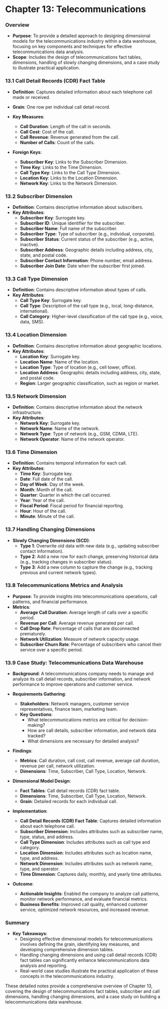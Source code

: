 # Chapter 13: Telecommunications

### Overview
- **Purpose**: To provide a detailed approach to designing dimensional models for the telecommunications industry within a data warehouse, focusing on key components and techniques for effective telecommunications data analysis.
- **Scope**: Includes the design of telecommunications fact tables, dimensions, handling of slowly changing dimensions, and a case study to illustrate practical application.

### 13.1 Call Detail Records (CDR) Fact Table
- **Definition**: Captures detailed information about each telephone call made or received.
- **Grain**: One row per individual call detail record.
- **Key Measures**:
  - **Call Duration**: Length of the call in seconds.
  - **Call Cost**: Cost of the call.
  - **Call Revenue**: Revenue generated from the call.
  - **Number of Calls**: Count of the calls.

- **Foreign Keys**:
  - **Subscriber Key**: Links to the Subscriber Dimension.
  - **Time Key**: Links to the Time Dimension.
  - **Call Type Key**: Links to the Call Type Dimension.
  - **Location Key**: Links to the Location Dimension.
  - **Network Key**: Links to the Network Dimension.

### 13.2 Subscriber Dimension
- **Definition**: Contains descriptive information about subscribers.
- **Key Attributes**:
  - **Subscriber Key**: Surrogate key.
  - **Subscriber ID**: Unique identifier for the subscriber.
  - **Subscriber Name**: Full name of the subscriber.
  - **Subscriber Type**: Type of subscriber (e.g., individual, corporate).
  - **Subscriber Status**: Current status of the subscriber (e.g., active, inactive).
  - **Subscriber Address**: Geographic details including address, city, state, and postal code.
  - **Subscriber Contact Information**: Phone number, email address.
  - **Subscriber Join Date**: Date when the subscriber first joined.

### 13.3 Call Type Dimension
- **Definition**: Contains descriptive information about types of calls.
- **Key Attributes**:
  - **Call Type Key**: Surrogate key.
  - **Call Type**: Description of the call type (e.g., local, long-distance, international).
  - **Call Category**: Higher-level classification of the call type (e.g., voice, data, SMS).

### 13.4 Location Dimension
- **Definition**: Contains descriptive information about geographic locations.
- **Key Attributes**:
  - **Location Key**: Surrogate key.
  - **Location Name**: Name of the location.
  - **Location Type**: Type of location (e.g., cell tower, office).
  - **Location Address**: Geographic details including address, city, state, and postal code.
  - **Region**: Larger geographic classification, such as region or market.

### 13.5 Network Dimension
- **Definition**: Contains descriptive information about the network infrastructure.
- **Key Attributes**:
  - **Network Key**: Surrogate key.
  - **Network Name**: Name of the network.
  - **Network Type**: Type of network (e.g., GSM, CDMA, LTE).
  - **Network Operator**: Name of the network operator.

### 13.6 Time Dimension
- **Definition**: Contains temporal information for each call.
- **Key Attributes**:
  - **Time Key**: Surrogate key.
  - **Date**: Full date of the call.
  - **Day of Week**: Day of the week.
  - **Month**: Month of the call.
  - **Quarter**: Quarter in which the call occurred.
  - **Year**: Year of the call.
  - **Fiscal Period**: Fiscal period for financial reporting.
  - **Hour**: Hour of the call.
  - **Minute**: Minute of the call.

### 13.7 Handling Changing Dimensions
- **Slowly Changing Dimensions (SCD)**:
  - **Type 1**: Overwrite old data with new data (e.g., updating subscriber contact information).
  - **Type 2**: Add a new row for each change, preserving historical data (e.g., tracking changes in subscriber status).
  - **Type 3**: Add a new column to capture the change (e.g., tracking previous and current network types).

### 13.8 Telecommunications Metrics and Analysis
- **Purpose**: To provide insights into telecommunications operations, call patterns, and financial performance.
- **Metrics**:
  - **Average Call Duration**: Average length of calls over a specific period.
  - **Revenue per Call**: Average revenue generated per call.
  - **Call Drop Rate**: Percentage of calls that are disconnected prematurely.
  - **Network Utilization**: Measure of network capacity usage.
  - **Subscriber Churn Rate**: Percentage of subscribers who cancel their service over a specific period.

### 13.9 Case Study: Telecommunications Data Warehouse
- **Background**: A telecommunications company needs to manage and analyze its call detail records, subscriber information, and network performance to improve operations and customer service.
- **Requirements Gathering**:
  - **Stakeholders**: Network managers, customer service representatives, finance team, marketing team.
  - **Key Questions**:
    - What telecommunications metrics are critical for decision-making?
    - How are call details, subscriber information, and network data tracked?
    - What dimensions are necessary for detailed analysis?

- **Findings**:
  - **Metrics**: Call duration, call cost, call revenue, average call duration, revenue per call, network utilization.
  - **Dimensions**: Time, Subscriber, Call Type, Location, Network.

- **Dimensional Model Design**:
  - **Fact Tables**: Call detail records (CDR) fact table.
  - **Dimensions**: Time, Subscriber, Call Type, Location, Network.
  - **Grain**: Detailed records for each individual call.

- **Implementation**:
  - **Call Detail Records (CDR) Fact Table**: Captures detailed information about each telephone call.
  - **Subscriber Dimension**: Includes attributes such as subscriber name, type, status, and address.
  - **Call Type Dimension**: Includes attributes such as call type and category.
  - **Location Dimension**: Includes attributes such as location name, type, and address.
  - **Network Dimension**: Includes attributes such as network name, type, and operator.
  - **Time Dimension**: Captures daily, monthly, and yearly time attributes.

- **Outcome**:
  - **Actionable Insights**: Enabled the company to analyze call patterns, monitor network performance, and evaluate financial metrics.
  - **Business Benefits**: Improved call quality, enhanced customer service, optimized network resources, and increased revenue.

### Summary
- **Key Takeaways**:
  - Designing effective dimensional models for telecommunications involves defining the grain, identifying key measures, and developing comprehensive dimension tables.
  - Handling changing dimensions and using call detail records (CDR) fact tables can significantly enhance telecommunications data analysis and reporting.
  - Real-world case studies illustrate the practical application of these concepts in the telecommunications industry.

These detailed notes provide a comprehensive overview of Chapter 13, covering the design of telecommunications fact tables, subscriber and call dimensions, handling changing dimensions, and a case study on building a telecommunications data warehouse.